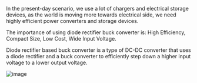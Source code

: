 In the present-day scenario, we use a lot of chargers and electrical storage devices, as the world is moving more towards electrical side, we need highly efficient power converters and storage devices.

The importance of using diode rectifier buck converter is:  High Efficiency, Compact Size, Low Cost, Wide Input Voltage.

Diode rectifier based buck converter is a type of DC-DC converter that uses a diode rectifier and a buck converter to efficiently step down a higher input voltage to a lower output voltage.

![image](https://github.com/Ruthvik-reddy-A/Rectifier-based-buck-converter-prototype-for-charging-applications/assets/73007037/d22ce00e-344e-4aca-9117-c4c4031a9009)
